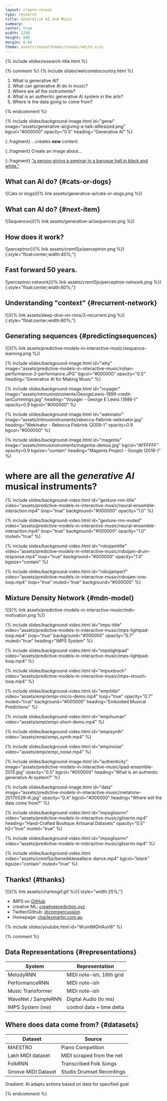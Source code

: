```yaml
---
layout: crepre-reveal
type: research
title: Generative AI and Music 
summary: 
center: true
width: 1280
height: 800
margin: 0.04
theme: assets/revealthemes/reveal/white.scss
---
```


<!-- crepre-dark.scss -->

{% include slides/research-title.html %}

{% comment %}
{% include slides/welcometocountry.html %}


1. What is generative AI?
2. What can generative AI do in music?
3. Where are all the instruments?
4. What is an authentic generative AI system in the arts?
5. Where is the data going to come from?

{% endcomment %}


{% include slides/background-image.html
id="genai"
image="assets/generative-ai/giving-a-talk-aiResized.png"
bgcol="#000000"
opacity="0.5" 
heading="Generative AI"
%}

{:.fragment}
...creates **new** content.

{:.fragment} 
Create an image about... 

{:.fragment}
["a person giving a seminar in a baroque hall in black and white."](https://hotpot.ai/s/art-maker/328/48E8nE1dvqugmNdEVjUrz0uwZmyE)


## What can AI do? {#cats-or-dogs}

![Cats or dogs]({% link assets/generative-ai/cats-or-dogs.png %})

## What can AI do? {#next-item}

![Sequences]({% link assets/generative-ai/sequences.png %})

## How does it work?

![perceptron]({% link assets/creml5js/perceptron.png %}){:style="float:center;width:40%;"}

## Fast forward 50 years.

![perceptron network]({% link assets/creml5js/perceptron-network.png %}){:style="float:center;width:60%;"}

## Understanding "context" {#recurrent-network} 

![]({% link assets/deep-dive-on-rnns/3-recurrent.png %}){:style="float:center;width:60%;"}

## Generating sequences {#predictingsequences}

![]({% link assets/predictive-models-in-interactive-music/sequence-learning.png %})

{% include slides/background-image.html
id="why"
image="assets/predictive-models-in-interactive-music/rohan-performance-2-performance.JPG"
bgcol="#000000"
opacity="0.5" 
heading="Generative AI for Making Music"
%}

{% include slides/background-image.html
id="voyager"
image="assets/intmusinstruments/GeorgeLewis-1999-credit-IanCummings.jpg"
heading="Voyager - George E Lewis (1986-)"
opacity=0.9
bgcol="#000000"
%}

{% include slides/background-image.html
id="wekinator"
image="assets/intmusinstruments/rebecca-fiebrink-wekinator.jpg"
heading="Wekinator - Rebecca Fiebrink (2009-)"
opacity=0.9
bgcol="#000000"
%}

{% include slides/background-image.html
id="magenta"
image="assets/intmusinstruments/magenta-demos.jpg"
bgcol="#FFFFFF"
opacity=0.9
bgsize="contain"
heading="Magenta Project - Google (2016-)"
%}

# where are all the *generative AI* musical instruments?

<!-- Gesture RNN -->
{% include slides/background-video.html 
id="gesture-rnn-title" 
video="assets/predictive-models-in-interactive-music/neural-ensemble-interaction.mp4" 
loop="true"
background="#000000"
opacity="1.0"
%}

{% include slides/background-video.html 
id="gesture-rnn-muted" 
video="assets/predictive-models-in-interactive-music/neural-ensemble-interaction.mp4" 
loop="true"
background="#000000"
opacity="1.0"
muted="true"
%}

<!-- RoboJam -->
{% include slides/background-video.html 
id="robojamtitle" 
video="assets/predictive-models-in-interactive-music/robojam-drum-response.mp4" 
loop="true"
background="#000000"
opacity="1.0"
bgsize="contain"
%}

{% include slides/background-video.html 
id="robojamperf" 
video="assets/predictive-models-in-interactive-music/robojam-one-loop.mp4" 
loop="true"
muted="true"
background="#000000"
%}

## Mixture Density Network {#mdn-model}

![]({% link assets/predictive-models-in-interactive-music/mdn-motivation.png %})

{% include slides/background-video.html 
id="imps-title" 
video="assets/predictive-models-in-interactive-music/imps-lightpad-loop.mp4" 
loop="true"
background="#000000"
opacity="0.7"
muted="true"
heading="IMPS System"
%}

<!-- IMPS -->
{% include slides/background-video.html
id="impslightpad"
video="assets/predictive-models-in-interactive-music/imps-lightpad-loop.mp4"
%}


{% include slides/background-video.html
id="impsxtouch"
video="assets/predictive-models-in-interactive-music/imps-xtouch-loop.mp4"
%}



<!-- EMPI -->
{% include slides/background-video.html
id="empititle"
video="assets/empi/empi-micro-demo.mp4"
loop="true"
opacity="0.7"
muted="true"
background="#000000"
heading="Embodied Musical Predictions"
%}

{% include slides/background-video.html
id="empihuman"
video="assets/empi/empi-short-demo.mp4"
%}

{% include slides/background-video.html
id="empisynth"
video="assets/empi/empi_synth.mp4"
%}

{% include slides/background-video.html
id="empinoise"
video="assets/empi/empi_noise.mp4"
%}


<!-- What is an authentic generative AI system in the arts? -->
{% include slides/background-image.html
id="authenticity"
image="assets/predictive-models-in-interactive-music/ipad-ensemble-2015.jpg"
opacity="0.5"
bgcol="#000000"
heading="What is an authentic generative AI system?"
%}

<!-- what's next -->
{% include slides/background-image.html
id="data"
image="assets/predictive-models-in-interactive-music/metatone-20170529-ifi.jpg"
opacity="0.4"
bgcol="#000000"
heading="Where will the data come from?"
%}

<!-- Gliss Dataset -->
{% include slides/background-video.html
id="impsglissrnn"
video="assets/predictive-models-in-interactive-music/glissrnn.mp4"
heading="Hand-Crafted Boutique Artisanal Datasets"
opacity="0.5" 
h2="true"
muted="true"
%}

{% include slides/background-video.html
id="impsglissrnn"
video="assets/predictive-models-in-interactive-music/glissrnn.mp4"
%}

{% include slides/background-video.html video="assets/creml5js/benediktewallace-dance.mp4" 
bgcol="black" 
bgsize="contain" 
muted="true"
%}


## Thanks! {#thanks}

![]({% link assets/charlesgif.gif %}){:style="width:25%;"} 

- IMPS on [GitHub](https://github.com/cpmpercussion/imps)
- creative ML: [creativeprediction.xyz](https://creativeprediction.xyz/)
- Twitter/Github: [@cpmpercussion](https://www.twitter.com/cpmpercussion)
- Homepage: [charlesmartin.com.au](https://charlesmartin.com.au)

<!-- Neurofeedback 2020 video  -->
{% include slides/youtube.html id="WumtMGHAuV8" %}
<!-- https://youtu.be/WumtMGHAuV8 -->


{% comment %}
<!-- Unused and spare -->
## Data Representations {#representations}

| **System**              | **Representation**        |
|-------------------------|---------------------------|
| MelodyRNN               | MIDI note-ish, 16th grid  |
| PerformanceRNN          | MIDI note-ish             |
| Music Transformer       | MIDI note-ish             |
| WaveNet / SampleRNN     | Digital Audio (lo res)    |
| IMPS System (me)        | control data + time delta |


## Where does data come from? {#datasets}

| **Dataset**             | **Source**                |
|-------------------------|---------------------------|
| MAESTRO                 | Piano Competition         |
| Lakh MIDI dataset       | MIDI scraped from the net |
| FolkRNN                 | Transcribed Folk Songs    |
| Groove MIDI Dataset     | Studio Drumset Recordings |


Gradient: AI adapts actions based on data for specified goal

{% endcomment %}

